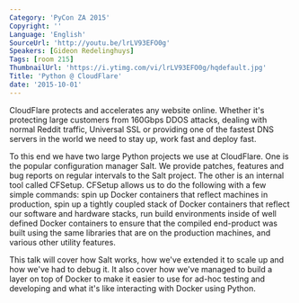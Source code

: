 ```yaml
---
Category: 'PyCon ZA 2015'
Copyright: ''
Language: 'English'
SourceUrl: 'http://youtu.be/lrLV93EFO0g'
Speakers: [Gideon Redelinghuys]
Tags: [room 215]
ThumbnailUrl: 'https://i.ytimg.com/vi/lrLV93EFO0g/hqdefault.jpg'
Title: 'Python @ CloudFlare'
date: '2015-10-01'
---
```

CloudFlare protects and accelerates any website online. Whether it's protecting large customers from 160Gbps DDOS attacks, dealing with normal Reddit traffic, Universal SSL or providing one of the fastest DNS servers in the world we need to stay up, work fast and deploy fast.

To this end we have two large Python projects we use at CloudFlare. One is the popular configuration manager Salt. We provide patches, features and bug reports on regular intervals to the Salt project. The other is an internal tool called CFSetup. CFSetup allows us to do the following with a few simple commands: spin up Docker containers that reflect machines in production, spin up a tightly coupled stack of Docker containers that reflect our software and hardware stacks, run build environments inside of well defined Docker containers to ensure that the compiled end-product was built using the same libraries that are on the production machines, and various other utility features.

This talk will cover how Salt works, how we've extended it to scale up and how we've had to debug it. It also cover how we've managed to build a layer on top of Docker to make it easier to use for ad-hoc testing and developing and what it's like interacting with Docker using Python.
